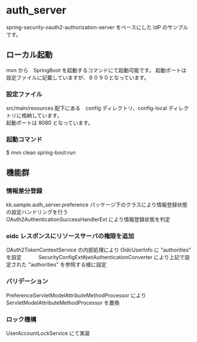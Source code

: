 # auth_server  
spring-security-oauth2-authorization-server をベースにした IdP のサンプルです。  

## ローカル起動  
mvn から　SpringBoot を起動するコマンドにて起動可能です。 起動ポートは設定ファイルに記載していますが、８０９０となっています。  

### 設定ファイル  
src/main/resources 配下にある　config ディレクトリ、config-local ディレクトリに格納しています。  
起動ポートは 8080 となっています。  

### 起動コマンド  
$ mvn clean spring-boot:run  

## 機能群  
### 情報差分登録  
kk.sample.auth_server.preference パッケージ下のクラスにより情報登録状態の設定ハンドリングを行う  
OAuth2AuthenticationSuccessHandlerExt により情報登録状態を判定  

### oidc レスポンスにリソースサーバの権限を追加
OAuth2TokenContextService の内部処理により OidcUserInfo に "authorities" を設定　　　
SecurityConfigExt#jwtAuthenticationConverter により上記で設定された "authorities" を参照する様に設定　　　

### バリデーション  
PreferenceServletModelAttributeMethodProcessor により ServletModelAttributeMethodProcessor を置換　　
	
### ロック機構  
UserAccountLockService にて実装

